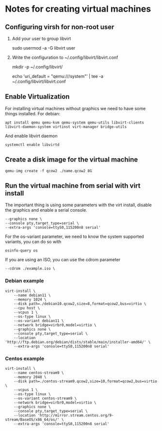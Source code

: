 # Notes for creating virtual machines

## Configuring virsh for non-root user

1. Add your user to group libvirt

    sudo usermod -a -G libvirt user

2. Write the configuration to ~/.config/libvirt/libvirt.conf

    mkdir -p ~/.config/libvirt/

    echo 'uri_default = "qemu:///system"' | tee -a ~/.config/libvirt/libvirt.conf

## Enable Virtualization

For installing virtual machines without graphics we need
 to have some things installed. For debian:

    apt install qemu qemu-kvm qemu-system qemu-utils libvirt-clients libvirt-daemon-system virtinst virt-manager bridge-utils

And enable libvirt daemon

    systemctl enable libvirtd

## Create a disk image for the virtual machine

    qemu-img create -f qcow2 ./name.qcow2 8G

## Run the virtual machine from serial with virt install

The important thing is using some parameters with the
 virt install, disable the graphics and enable a serial console.

    --graphics none \
    --console pty,target_type=serial \
    --extra-args 'console=ttyS0,115200n8 serial'

For the os-variant parameter, we need to know the system
 supported variants, you can do so with

    osinfo-query os

If you are using an ISO, you can use the cdrom parameter

    --cdrom ./example.iso \

### Debian example

    virt-install \
        --name debian11 \
        --memory 1024 \
        --disk path=./debian10.qcow2,size=8,format=qcow2,bus=virtio \
        --cpu host \
        --vcpus 1 \
        --os-type linux \
        --os-variant debian11 \
        --network bridge=virbr0,model=virtio \
        --graphics none \
        --console pty,target_type=serial \
        --location 'http://ftp.debian.org/debian/dists/stable/main/installer-amd64/' \
        --extra-args 'console=ttyS0,115200n8 serial'

### Centos example

    virt-install \
        --name centos-stream9 \
        --memory 2048 \
        --disk path=./centos-stream9.qcow2,size=10,format=qcow2,bus=virtio \
        --vcpus 1 \
        --os-type linux \
        --os-variant centos-stream9 \
        --network bridge=virbr0,model=virtio \
        --graphics none \
        --console pty,target_type=serial \
        --location 'http://mirror.stream.centos.org/9-stream/BaseOS/x86_64/os/' \
        --extra-args 'console=ttyS0,115200n8 serial'
